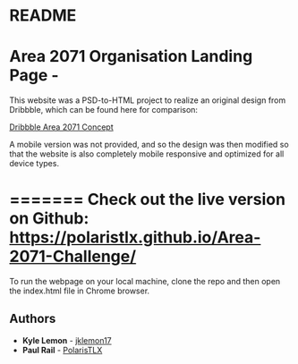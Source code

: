 # README

# Area 2071 Organisation Landing Page - 

This website was a PSD-to-HTML project to realize an original design from Dribbble, which can be found here for comparison: 

[Dribbble Area 2071 Concept](https://dribbble.com/shots/3979326-Area-2071-Landing-Page)

A mobile version was not provided, and so the design was then modified so that the website is also completely mobile responsive and optimized for all device types. 

=======
Check out the live version on Github: https://polaristlx.github.io/Area-2071-Challenge/
=======


To run the webpage on your local machine, clone the repo and then open the index.html file in Chrome browser.



## Authors

* **Kyle Lemon** - [jklemon17](https://github.com/jklemon17)
* **Paul Rail** - [PolarisTLX](https://github.com/PolarisTLX)
